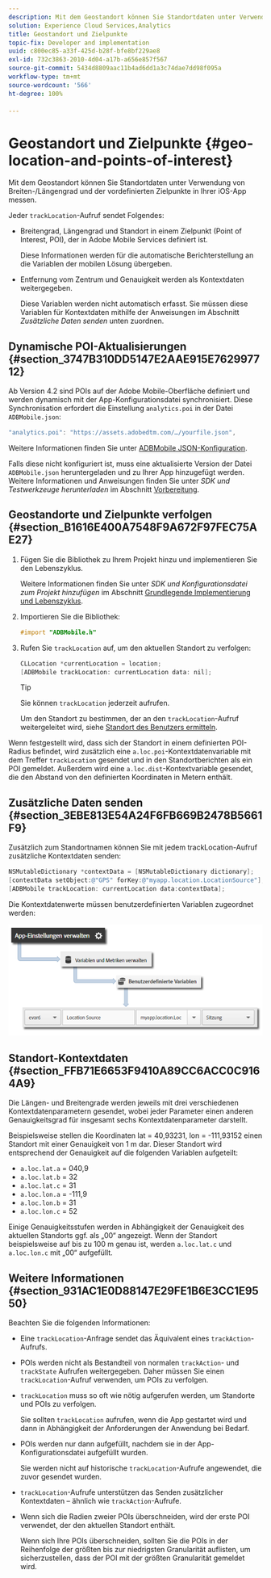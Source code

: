 ```yaml
---
description: Mit dem Geostandort können Sie Standortdaten unter Verwendung von Breiten-/Längengrad und der vordefinierten Zielpunkte in Ihrer iOS-App messen.
solution: Experience Cloud Services,Analytics
title: Geostandort und Zielpunkte
topic-fix: Developer and implementation
uuid: c800ec85-a33f-425d-b28f-bfe8bf229ae8
exl-id: 732c3863-2010-4d04-a17b-a656e857f567
source-git-commit: 5434d8809aac11b4ad6dd1a3c74dae7dd98f095a
workflow-type: tm+mt
source-wordcount: '566'
ht-degree: 100%

---
```


# Geostandort und Zielpunkte {#geo-location-and-points-of-interest}

Mit dem Geostandort können Sie Standortdaten unter Verwendung von Breiten-/Längengrad und der vordefinierten Zielpunkte in Ihrer iOS-App messen.

Jeder `trackLocation`-Aufruf sendet Folgendes:

* Breitengrad, Längengrad und Standort in einem Zielpunkt (Point of Interest, POI), der in Adobe Mobile Services definiert ist.

   Diese Informationen werden für die automatische Berichterstellung an die Variablen der mobilen Lösung übergeben.

* Entfernung vom Zentrum und Genauigkeit werden als Kontextdaten weitergegeben.

   Diese Variablen werden nicht automatisch erfasst. Sie müssen diese Variablen für Kontextdaten mithilfe der Anweisungen im Abschnitt *Zusätzliche Daten senden* unten zuordnen.

## Dynamische POI-Aktualisierungen {#section_3747B310DD5147E2AAE915E762997712}

Ab Version 4.2 sind POIs auf der Adobe Mobile-Oberfläche definiert und werden dynamisch mit der App-Konfigurationsdatei synchronisiert. Diese Synchronisation erfordert die Einstellung `analytics.poi` in der Datei `ADBMobile.json`:

```js
"analytics.poi": "https://assets.adobedtm.com/…/yourfile.json",
```

Weitere Informationen finden Sie unter [ADBMobile JSON-Konfiguration](/help/ios/configuration/json-config/json-config.md).

Falls diese nicht konfiguriert ist, muss eine aktualisierte Version der Datei `ADBMobile.json` heruntergeladen und zu Ihrer App hinzugefügt werden. Weitere Informationen und Anweisungen finden Sie unter *SDK und Testwerkzeuge herunterladen* im Abschnitt [Vorbereitung](/help/ios/getting-started/requirements.md).

## Geostandorte und Zielpunkte verfolgen {#section_B1616E400A7548F9A672F97FEC75AE27}

1. Fügen Sie die Bibliothek zu Ihrem Projekt hinzu und implementieren Sie den Lebenszyklus.

   Weitere Informationen finden Sie unter *SDK und Konfigurationsdatei zum Projekt hinzufügen* im Abschnitt [Grundlegende Implementierung und Lebenszyklus](/help/ios/getting-started/dev-qs.md).
1. Importieren Sie die Bibliothek:

   ```objective-c
   #import "ADBMobile.h"
   ```

1. Rufen Sie `trackLocation` auf, um den aktuellen Standort zu verfolgen:

   ```objective-c
   CLLocation *currentLocation = location; 
   [ADBMobile trackLocation: currentLocation data: nil]; 
   ```

   >[!TIP]
   >
   >Sie können `trackLocation` jederzeit aufrufen.

   Um den Standort zu bestimmen, der an den `trackLocation`-Aufruf weitergeleitet wird, siehe [Standort des Benutzers ermitteln](https://developer.apple.com/Library/ios/documentation/UserExperience/Conceptual/LocationAwarenessPG/CoreLocation/CoreLocation.html).

Wenn festgestellt wird, dass sich der Standort in einem definierten POI-Radius befindet, wird zusätzlich eine `a.loc.poi`-Kontextdatenvariable mit dem Treffer `trackLocation` gesendet und in den Standortberichten als ein POI gemeldet. Außerdem wird eine `a.loc.dist`-Kontextvariable gesendet, die den Abstand von den definierten Koordinaten in Metern enthält.

## Zusätzliche Daten senden {#section_3EBE813E54A24F6FB669B2478B5661F9}

Zusätzlich zum Standortnamen können Sie mit jedem trackLocation-Aufruf zusätzliche Kontextdaten senden:

```objective-c
NSMutableDictionary *contextData = [NSMutableDictionary dictionary]; 
[contextData setObject:@"GPS" forKey:@"myapp.location.LocationSource"]; 
[ADBMobile trackLocation: currentLocation data:contextData];
```

Die Kontextdatenwerte müssen benutzerdefinierten Variablen zugeordnet werden:

![](assets/map-location-context-data.png)

## Standort-Kontextdaten {#section_FFB71E6653F9410A89CC6ACC0C9164A9}

Die Längen- und Breitengrade werden jeweils mit drei verschiedenen Kontextdatenparametern gesendet, wobei jeder Parameter einen anderen Genauigkeitsgrad für insgesamt sechs Kontextdatenparameter darstellt.

Beispielsweise stellen die Koordinaten lat = 40,93231, lon = -111,93152 einen Standort mit einer Genauigkeit von 1 m dar. Dieser Standort wird entsprechend der Genauigkeit auf die folgenden Variablen aufgeteilt:

* `a.loc.lat.a` = 040,9
* `a.loc.lat.b` = 32
* `a.loc.lat.c` = 31
* `a.loc.lon.a` = -111,9
* `a.loc.lon.b` = 31
* `a.loc.lon.c` = 52

Einige Genauigkeitsstufen werden in Abhängigkeit der Genauigkeit des aktuellen Standorts ggf. als „00“ angezeigt. Wenn der Standort beispielsweise auf bis zu 100 m genau ist, werden `a.loc.lat.c` und `a.loc.lon.c` mit „00“ aufgefüllt.

## Weitere Informationen {#section_931AC1E0D88147E29FE1B6E3CC1E9550}

Beachten Sie die folgenden Informationen:

* Eine `trackLocation`-Anfrage sendet das Äquivalent eines `trackAction`-Aufrufs.

* POIs werden nicht als Bestandteil von normalen `trackAction`- und `trackState` Aufrufen weitergegeben. Daher müssen Sie einen `trackLocation`-Aufruf verwenden, um POIs zu verfolgen.

* `trackLocation` muss so oft wie nötig aufgerufen werden, um Standorte und POIs zu verfolgen.

   Sie sollten `trackLocation` aufrufen, wenn die App gestartet wird und dann in Abhängigkeit der Anforderungen der Anwendung bei Bedarf.

* POIs werden nur dann aufgefüllt, nachdem sie in der App-Konfigurationsdatei aufgefüllt wurden.

   Sie werden nicht auf historische `trackLocation`-Aufrufe angewendet, die zuvor gesendet wurden.
* `trackLocation`-Aufrufe unterstützen das Senden zusätzlicher Kontextdaten – ähnlich wie `trackAction`-Aufrufe.

* Wenn sich die Radien zweier POIs überschneiden, wird der erste POI verwendet, der den aktuellen Standort enthält.

   Wenn sich Ihre POIs überschneiden, sollten Sie die POIs in der Reihenfolge der größten bis zur niedrigsten Granularität auflisten, um sicherzustellen, dass der POI mit der größten Granularität gemeldet wird.
